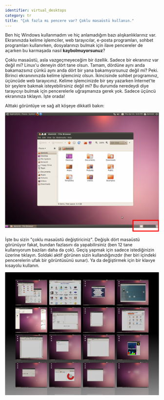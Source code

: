 ```yaml
---
identifier: virtual_desktops
category: tr
title: "Çok fazla mı pencere var? Çoklu masaüstü kullanın."
---
```


Ben hiç Windows kullanmadım ve hiç anlamadığım bazı alışkanlıklarınız var. Ekranınızda kelime işlemciler, web tarayıcılar, e-posta programları, sohbet programları kullanırken, dosyalarınızı bulmak için ilave pencereler de açarken bu karmaşada nasıl <b>kaybolmuyorsunuz</b>?

Çoklu masaüstü, asla vazgeçmeyeceğim bir özellik. Sadece bir ekranınız var değil mi? Linux'u deneyin dört tane olsun. Tamam, dördüne aynı anda bakamazsınız çünkü aynı anda dört bir yana bakamıyorsunuz değil mi? Peki. Birinci ekranınınızda kelime işlemciniz olsun. İkincisinde sohbet programınız, üçüncüde web tarayıcınız. Kelime işlemcinizde bir şey yazarken İnternet'te bir şeylere bakmak isteyebilirsiniz değil mi? Bu durumda neredeydi diye tarayıcıyı bulmak için pencerelerle uğraşmanıza gerek yok. Sadece üçüncü ekranınıza tıklayın. İşte orada!

Alttaki görüntüye ve sağ alt köşeye dikkatli bakın:

<img src="/img/workspaces.png" border="0"/>

İşte bu sizin "çoklu masaüstü değiştiriciniz". Değişik dört masaüstü görünüyor fakat, bundan fazlasını da yapabilirsiniz (ben 12 tane kullanıyorum bazıları daha da çok). Geçiş yapmak için sadece istediğinizin üzerine tıklayın. Soldaki aktif görünen sizin kullandığınızdır (her biri içindeki pencerelerin ufak bir görüntüsünü sunar). Ya da değiştirmek için bir klavye kısayolu kullanın.

<img src="/img/workspaces_full.png" border="0"/>




